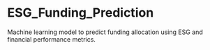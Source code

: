 # ESG_Funding_Prediction
Machine learning model to predict funding allocation using ESG and financial performance metrics.
